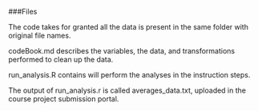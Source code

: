 ###Files

The code takes for granted all the data is present in the same folder with original file names.

codeBook.md describes the variables, the data, and transformations performed to clean up the data.

run_analysis.R contains will perform the analyses in the instruction steps. 

The output of run_analysis.r is called averages_data.txt, uploaded in the course project submission portal.